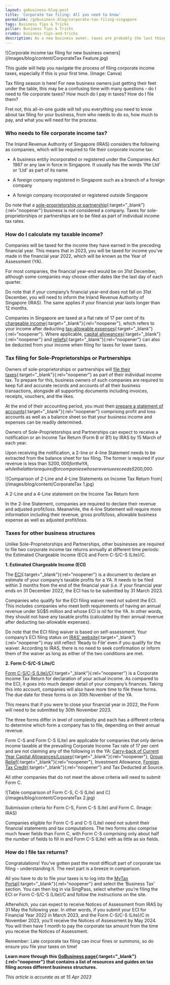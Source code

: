 ```yaml
---
layout: gobusiness-blog-post
title: 'Corporate tax filing: All you need to know'
permalink: /gobusiness-blog/corporate-tax-filing-singapore
tags: Business Tips & Tricks
pillar: Business Tips & Tricks
crumbs: business-tips-and-tricks
description: As a new business owner, taxes are probably the last thing you think about. Here’s all you need to know about corporate taxes in under five minutes.
---
```


![Corporate income tax filing for new business owners](/images/blog/content/CorporateTax Feature.jpg)
<figcaption>This guide will help you navigate the process of filing corporate income taxes, especially if this is your first time. (Image: Canva)</figcaption>

Tax filing season is here! For new business owners just getting their feet under the table, this may be a confusing time with many questions - do I need to file corporate taxes? How much do I pay in taxes? How do I file them? 

Fret not, this all-in-one guide will tell you everything you need to know about tax filing for your business, from who needs to do so, how much to pay, and what you will need for the process.

### Who needs to file corporate income tax?

The Inland Revenue Authority of Singapore (IRAS) considers the following as companies, which will be required to file their corporate income tax: 

- A business entity incorporated or registered under the Companies Act 1967 or any law in force in Singapore. It usually has the words 'Pte Ltd' or 'Ltd' as part of its name

- A foreign company registered in Singapore such as a branch of a foreign company

- A foreign company incorporated or registered outside Singapore

Do note that a [sole-proprietorship or partnership](https://www.iras.gov.sg/taxes/individual-income-tax/self-employed-and-partnerships/tax-obligations-of-self-employed-persons/basic-guide-for-self-employed-persons){:target="_blank"}{:rel="noopener"} business is not considered a company. Taxes for sole-proprietorships or partnerships are to be filed as part of individual income tax rates.

### How do I calculate my taxable income? 

Companies will be taxed for the income they have earned in the preceding financial year. This means that in 2023, you will be taxed for income you’ve made in the financial year 2022, which will be known as the Year of Assessment (YA). 

For most companies, the financial year-end would be on 31st December, although some companies may choose other dates like the last day of each quarter. 

Do note that if your company’s financial year-end does not fall on 31st December, you will need to inform the Inland Revenue Authority of Singapore (IRAS). The same applies if your financial year lasts longer than 12 months.

Companies in Singapore are taxed at a flat rate of 17 per cent of its [chargeable income](https://www.iras.gov.sg/taxes/corporate-income-tax/income-deductions-for-companies/taxable-non-taxable-income){:target="_blank"}{:rel="noopener"}, which refers to your income after deducting [tax-allowable expenses](https://www.iras.gov.sg/taxes/corporate-income-tax/income-deductions-for-companies/business-expenses){:target="_blank"}{:rel="noopener"}. Where applicable, [capital allowances](https://www.iras.gov.sg/taxes/corporate-income-tax/income-deductions-for-companies/claiming-allowances/capital-allowances){:target="_blank"}{:rel="noopener"} and [reliefs](https://www.iras.gov.sg/taxes/corporate-income-tax/income-deductions-for-companies/claiming-reliefs){:target="_blank"}{:rel="noopener"} can also be deducted from your income when filing for taxes for lower taxes. 

### Tax filing for Sole-Proprietorships or Partnerships

Owners of sole-proprietorships or partnerships will [file their taxes](https://www.iras.gov.sg/taxes/individual-income-tax/self-employed-and-partnerships/tax-obligations-of-self-employed-persons/basic-guide-for-self-employed-persons){:target="_blank"}{:rel="noopener"} as part of their individual income tax. To prepare for this, business owners of such companies are required to keep full and accurate records and accounts of all their business transactions, alongside all supporting documents including invoices, receipts, vouchers, and the likes.

At the end of their accounting period, you must then [prepare a statement of accounts](https://www.iras.gov.sg/taxes/individual-income-tax/self-employed-and-partnerships/calculating-my-business-income/preparing-statement-of-accounts){:target="_blank"}{:rel="noopener"} comprising profit and loss accounts as well as a balance sheet so that your business income and expenses can be readily determined.

Owners of Sole-Proprietorships and Partnerships can expect to receive a notification or an Income Tax Return (Form B or B1) by IRAS by 15 March of each year. 

Upon receiving the notification, a 2-line or 4-line Statement needs to be extracted from the balance sheet for tax filing. The former is required if your revenue is less than S$200,000 for the YA, while the latter is required for companies whose revenue exceeds S$200,000. 

![Comparison of 2-Line and 4-Line Statements on Income Tax Return from](/images/blog/content/CorporateTax 1.jpg)
<figcaption>A 2-Line and a 4-Line statement on the Income Tax Return form</figcaption>

In the 2-line Statement, companies are required to declare their revenue and adjusted profit/loss. Meanwhile, the 4-line Statement will require more information including their revenue, gross profit/loss, allowable business expense as well as adjusted profit/loss.

### Taxes for other business structures

Unlike Sole-Proprietorships and Partnerships, other businesses are required to file two corporate income tax returns annually at different time periods: the Estimated Chargeable Income (ECI) and Form C-S/C-S (Lite)/C. 

**1. Estimated Chargeable Income (ECI)**

The [ECI](https://www.iras.gov.sg/taxes/corporate-income-tax/estimated-chargeable-income-(eci)-filing){:target="_blank"}{:rel="noopener"} is a document to declare an estimate of your company’s taxable profits for a YA. It needs to be filed within 3 months from the end of the financial year (i.e. if your financial year ends on 31 December 2022, the ECI has to be submitted by 31 March 2023.

Companies who qualify for the ECI filing waiver need not submit the ECI. This includes companies who meet both requirements of having an annual revenue under SG$5 million and whose ECI is nil for the YA. In other words, they should not have any taxable profits (calculated by their annual revenue after deducting tax-allowable expenses).

Do note that the ECI filing waiver is based on self-assessment. Your company’s ECI filing status on [IRAS’ website](https://mytax.iras.gov.sg/ESVWeb/default.aspx){:target="_blank"}{:rel="noopener"} may still reflect ‘Ready to File’ even if you qualify for the waiver. According to IRAS, there is no need to seek confirmation or inform them of the waiver as long as either of the two conditions are met. 

**2. Form C-S/C-S Lite/C**

[Form C-S/C-S (Lite)/C](https://www.iras.gov.sg/taxes/corporate-income-tax/form-c-s-form-c-s-(lite)-form-c-filing/overview-of-form-c-s-form-c-s-(lite)-form-c){:target="_blank"}{:rel="noopener"} is a Corporate Income Tax Return for declaration of your actual income. As compared to the ECI, it goes into much deeper detail of your company’s finances. Taking this into account, companies will also have more time to file these forms. The due date for these forms is on 30th November of the YA. 

This means that if you were to close your financial year in 2022, the Form will need to be submitted by 30th November 2023. 

The three forms differ in level of complexity and each has a different criteria to determine which form a company has to file, depending on their annual revenue. 

Form C-S and Form C-S (Lite) are applicable for companies that only derive income taxable at the prevailing Corporate Income Tax rate of 17 per cent and are not claiming any of the following in the YA: [Carry-back of Current Year Capital Allowances/Losses](https://www.iras.gov.sg/taxes/corporate-income-tax/income-deductions-for-companies/claiming-reliefs/loss-carry-back-relief){:target="_blank"}{:rel="noopener"}, [Group Relief](https://www.iras.gov.sg/taxes/corporate-income-tax/income-deductions-for-companies/claiming-reliefs/group-relief){:target="_blank"}{:rel="noopener"}, Investment Allowance, [Foreign Tax Credit](https://www.iras.gov.sg/taxes/corporate-income-tax/income-deductions-for-companies/claiming-reliefs/foreign-tax-credit){:target="_blank"}{:rel="noopener"} and Tax Deducted at Source.

All other companies that do not meet the above criteria will need to submit Form C.

![Table comparison of Form C-S, C-S (Lite) and C](/images/blog/content/CorporateTax 2.jpg)
<figcaption>Submission criteria for Form C-S, Form C-S (Lite) and Form C. (Image: IRAS)</figcaption>

Companies eligible for Form C-S and C-S (Lite) need not submit their financial statements and tax computations. The two forms also comprise much fewer fields than Form C, with Form C-S comprising only about half the number of fields to fill in and Form C-S (Lite) with as little as six fields. 

### How do I file tax returns? 

Congratulations! You’ve gotten past the most difficult part of corporate tax filing - understanding it. The next part is a breeze in comparison. 

All you have to do to file your taxes is to log into the [MyTax Portal](https://mytax.iras.gov.sg/ESVWeb/default.aspx){:target="_blank"}{:rel="noopener"} and select the ‘Business Tax’ section. You can then log in via SingPass, select whether you’re filing the ECI or Form C-S/C-S (Lite)/C and follow the instructions on the site.

Afterwhich, you can expect to receive Notices of Assessment from IRAS by 31 May the following year. In other words, if you submit your ECI for Financial Year 2022 in March 2023, and the Form C-S/C-S (Lite)/C in November 2023, you’ll receive the Notices of Assessment by May 2024. You will then have 1 month to pay the corporate tax amount from the time you receive the Notices of Assessment. 

Remember: Late corporate tax filing can incur fines or summons, so do ensure you file your taxes on time! 

**Learn more through this [GoBusiness page](https://www.gobusiness.gov.sg/run-and-grow/taxes-and-gst/){:target="_blank"}{:rel="noopener"} that contains a list of resources and guides on tax filing across different business structures.**

<em> This article is accurate as at 15 Apr 2023</em>

